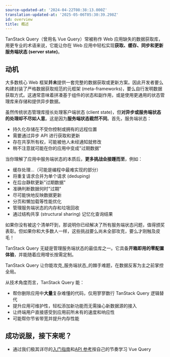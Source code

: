 ```yaml
---
source-updated-at: '2024-04-22T08:38:13.000Z'
translation-updated-at: '2025-05-06T05:30:39.298Z'
id: overview
title: 概述
---
```

TanStack Query（曾用名 Vue Query）常被称作 Web 应用缺失的数据获取库，用更专业的术语来说，它能让你在 Web 应用中轻松实现**获取、缓存、同步和更新服务端状态 (server state)**。

## 动机

大多数核心 Web 框架**并未**提供一套完整的数据获取或更新方案。因此开发者要么构建封装了严格数据获取规范的元框架 (meta-frameworks)，要么自行发明数据获取方式。这通常意味着拼凑基于组件的状态和副作用，或是使用更通用的状态管理库来存储和提供异步数据。

虽然传统状态管理库擅长处理客户端状态 (client state)，但**对异步或服务端状态的处理却不尽如人意**。这是因为**服务端状态截然不同**。首先，服务端状态：

- 持久化存储在不受你控制或拥有的远程位置
- 需要通过异步 API 进行获取和更新
- 存在共享所有权，可能被他人未经通知就修改
- 稍不注意就可能在你的应用中变成"过期数据"

当你理解了应用中服务端状态的本质后，**更多挑战会接踵而至**，例如：

- 缓存处理...（可能是编程中最难实现的部分）
- 将重复请求合并为单个请求 (deduping)
- 在后台静默更新"过期数据"
- 准确判断数据何时"过期"
- 尽可能快地反映数据更新
- 分页和懒加载等性能优化
- 管理服务端状态的内存和垃圾回收
- 通过结构共享 (structural sharing) 记忆化查询结果

如果你没有被这个清单吓到，那说明你已经解决了所有服务端状态问题，值得颁奖表彰。但如果你和大多数人一样，这些挑战要么尚未全部攻克，要么才刚触及皮毛！

TanStack Query 无疑是管理服务端状态的最佳库之一。它具备**开箱即用的零配置体验**，并能随着应用增长按需定制。

TanStack Query 让你能攻克_服务端状态_的棘手难题，在数据反客为主之前掌控全局。

从技术角度而言，TanStack Query 能：

- 帮你删除应用中**大量**复杂难懂的代码，仅用寥寥数行 TanStack Query 逻辑替代
- 提升应用可维护性，轻松添加新功能而无需操心新数据源的接入
- 让终端用户直接感受到应用前所未有的速度和响应性
- 可能帮你节省带宽并提升内存性能

## 成功说服，接下来呢？

- 通过我们极其详尽的[入门指南](../installation)和[API 参考](../reference/useQuery)按自己的节奏学习 Vue Query
